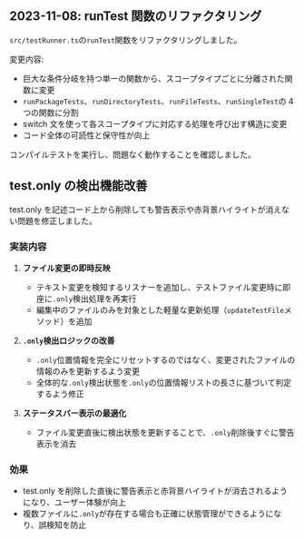 ## 2023-11-08: runTest 関数のリファクタリング

`src/testRunner.ts`の`runTest`関数をリファクタリングしました。

変更内容:

- 巨大な条件分岐を持つ単一の関数から、スコープタイプごとに分離された関数に変更
- `runPackageTests`、`runDirectoryTests`、`runFileTests`、`runSingleTest`の 4 つの関数に分割
- switch 文を使って各スコープタイプに対応する処理を呼び出す構造に変更
- コード全体の可読性と保守性が向上

コンパイルテストを実行し、問題なく動作することを確認しました。

## test.only の検出機能改善

test.only を記述コード上から削除しても警告表示や赤背景ハイライトが消えない問題を修正しました。

### 実装内容

1. **ファイル変更の即時反映**

   - テキスト変更を検知するリスナーを追加し、テストファイル変更時に即座に`.only`検出処理を再実行
   - 編集中のファイルのみを対象とした軽量な更新処理（`updateTestFile`メソッド）を追加

2. **`.only`検出ロジックの改善**

   - `.only`位置情報を完全にリセットするのではなく、変更されたファイルの情報のみを更新するよう変更
   - 全体的な`.only`検出状態を`.only`の位置情報リストの長さに基づいて判定するよう修正

3. **ステータスバー表示の最適化**
   - ファイル変更直後に検出状態を更新することで、`.only`削除後すぐに警告表示を消去

### 効果

- test.only を削除した直後に警告表示と赤背景ハイライトが消去されるようになり、ユーザー体験が向上
- 複数ファイルに`.only`が存在する場合も正確に状態管理ができるようになり、誤検知を防止
